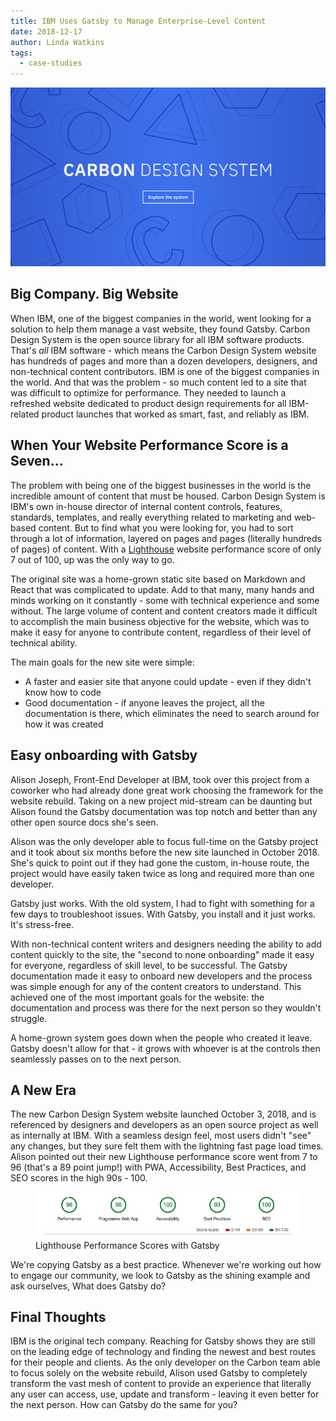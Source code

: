 ```yaml
---
title: IBM Uses Gatsby to Manage Enterprise-Level Content
date: 2018-12-17
author: Linda Watkins
tags:
  - case-studies
---
```


[![Carbon Design System](./images/carbon.png)][carbon]

## Big Company. Big Website

When IBM, one of the biggest companies in the world, went looking for a solution to help them manage a vast website, they found Gatsby. Carbon Design System is the open source library for all IBM software products. That's _all_ IBM software - which means the Carbon Design System website has hundreds of pages and more than a dozen developers, designers, and non-technical content contributors. IBM is one of the biggest companies in the world. And that was the problem - so much content led to a site that was difficult to optimize for performance. They needed to launch a refreshed website dedicated to product design requirements for all IBM-related product launches that worked as smart, fast, and reliably as IBM.

## When Your Website Performance Score is a Seven…

The problem with being one of the biggest businesses in the world is the incredible amount of content that must be housed. Carbon Design System is IBM's own in-house director of internal content controls, features, standards, templates, and really everything related to marketing and web-based content. But to find what you were looking for, you had to sort through a lot of information, layered on pages and pages (literally hundreds of pages) of content. With a [Lighthouse][lighthouse] website performance score of only 7 out of 100, up was the only way to go.

The original site was a home-grown static site based on Markdown and React that was complicated to update. Add to that many, many hands and minds working on it constantly - some with technical experience and some without. The large volume of content and content creators made it difficult to accomplish the main business objective for the website, which was to make it easy for anyone to contribute content, regardless of their level of technical ability.

The main goals for the new site were simple:

- A faster and easier site that anyone could update - even if they didn't know how to code
- Good documentation - if anyone leaves the project, all the documentation is there, which eliminates the need to search around for how it was created

## Easy onboarding with Gatsby

Alison Joseph, Front-End Developer at IBM, took over this project from a coworker who had already done great work choosing the framework for the website rebuild. Taking on a new project mid-stream can be daunting but Alison found the Gatsby documentation was top notch and better than any other open source docs she's seen.

Alison was the only developer able to focus full-time on the Gatsby project and it took about six months before the new site launched in October 2018. She's quick to point out if they had gone the custom, in-house route, the project would have easily taken twice as long and required more than one developer.

<Pullquote>
Gatsby just works. With the old system, I had to fight with something for a few days to troubleshoot issues. With Gatsby, you install and it just works. It's stress-free.
</Pullquote>

With non-technical content writers and designers needing the ability to add content quickly to the site, the "second to none onboarding" made it easy for everyone, regardless of skill level, to be successful. The Gatsby documentation made it easy to onboard new developers and the process was simple enough for any of the content creators to understand. This achieved one of the most important goals for the website: the documentation and process was there for the next person so they wouldn't struggle.

<Pullquote>
A home-grown system goes down when the people who created it leave. Gatsby doesn't allow for that - it grows with whoever is at the controls then seamlessly passes on to the next person.
</Pullquote>

## A New Era

The new Carbon Design System website launched October 3, 2018, and is referenced by designers and developers as an open source project as well as internally at IBM. With a seamless design feel, most users didn't "see" any changes, but they sure felt them with the lightning fast page load times. Alison pointed out their new Lighthouse performance score went from 7 to 96 (that's a 89 point jump!) with PWA, Accessibility, Best Practices, and SEO scores in the high 90s - 100.

<figure>
  <img alt="Gatsby swag posts on Twitter." src="./images/lighthouse.png" />
  <figcaption>
    Lighthouse Performance Scores with Gatsby
  </figcaption>
</figure>

<Pullquote>
We're copying Gatsby as a best practice. Whenever we're working out how to engage our community, we look to Gatsby as the shining example and ask ourselves, What does Gatsby do?
</Pullquote>

## Final Thoughts

IBM is the original tech company. Reaching for Gatsby shows they are still on the leading edge of technology and finding the newest and best routes for their people and clients. As the only developer on the Carbon team able to focus solely on the website rebuild, Alison used Gatsby to completely transform the vast mesh of content to provide an experience that literally any user can access, use, update and transform - leaving it even better for the next person. How can Gatsby do the same for you?

[carbon]: https://www.carbondesignsystem.com/
[lighthouse]: https://developers.google.com/web/tools/lighthouse/
